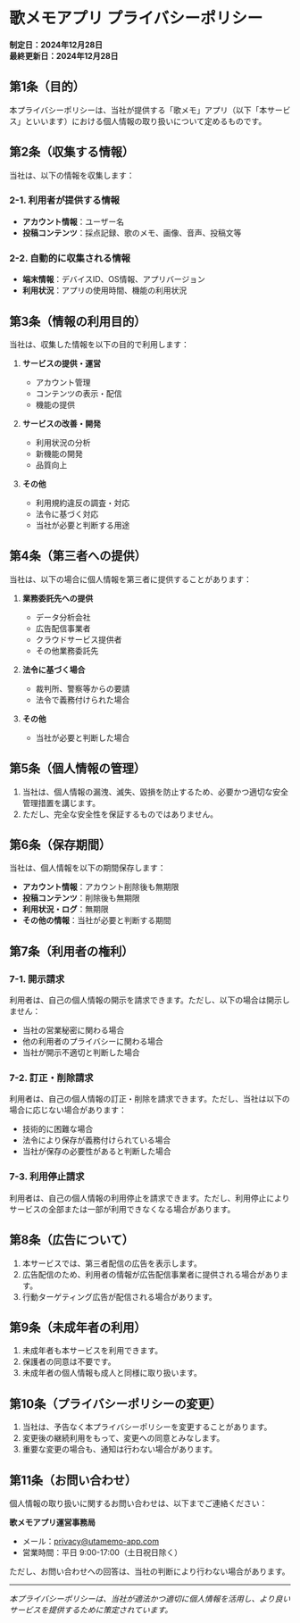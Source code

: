 # 歌メモアプリ プライバシーポリシー

**制定日：2024年12月28日**  
**最終更新日：2024年12月28日**

## 第1条（目的）

本プライバシーポリシーは、当社が提供する「歌メモ」アプリ（以下「本サービス」といいます）における個人情報の取り扱いについて定めるものです。

## 第2条（収集する情報）

当社は、以下の情報を収集します：

### 2-1. 利用者が提供する情報

- **アカウント情報**：ユーザー名  
- **投稿コンテンツ**：採点記録、歌のメモ、画像、音声、投稿文等

### 2-2. 自動的に収集される情報

- **端末情報**：デバイスID、OS情報、アプリバージョン  
- **利用状況**：アプリの使用時間、機能の利用状況

## 第3条（情報の利用目的）

当社は、収集した情報を以下の目的で利用します：

1. **サービスの提供・運営**  
   - アカウント管理  
   - コンテンツの表示・配信  
   - 機能の提供  

2. **サービスの改善・開発**  
   - 利用状況の分析  
   - 新機能の開発  
   - 品質向上  

3. **その他**  
   - 利用規約違反の調査・対応  
   - 法令に基づく対応  
   - 当社が必要と判断する用途

## 第4条（第三者への提供）

当社は、以下の場合に個人情報を第三者に提供することがあります：

1. **業務委託先への提供**  
   - データ分析会社  
   - 広告配信事業者  
   - クラウドサービス提供者  
   - その他業務委託先  

2. **法令に基づく場合**  
   - 裁判所、警察等からの要請  
   - 法令で義務付けられた場合  

3. **その他**  
   - 当社が必要と判断した場合

## 第5条（個人情報の管理）

1. 当社は、個人情報の漏洩、滅失、毀損を防止するため、必要かつ適切な安全管理措置を講じます。  
2. ただし、完全な安全性を保証するものではありません。

## 第6条（保存期間）

当社は、個人情報を以下の期間保存します：

- **アカウント情報**：アカウント削除後も無期限  
- **投稿コンテンツ**：削除後も無期限  
- **利用状況・ログ**：無期限  
- **その他の情報**：当社が必要と判断する期間

## 第7条（利用者の権利）

### 7-1. 開示請求

利用者は、自己の個人情報の開示を請求できます。ただし、以下の場合は開示しません：

- 当社の営業秘密に関わる場合  
- 他の利用者のプライバシーに関わる場合  
- 当社が開示不適切と判断した場合  

### 7-2. 訂正・削除請求

利用者は、自己の個人情報の訂正・削除を請求できます。ただし、当社は以下の場合に応じない場合があります：

- 技術的に困難な場合  
- 法令により保存が義務付けられている場合  
- 当社が保存の必要性があると判断した場合  

### 7-3. 利用停止請求

利用者は、自己の個人情報の利用停止を請求できます。ただし、利用停止によりサービスの全部または一部が利用できなくなる場合があります。

## 第8条（広告について）

1. 本サービスでは、第三者配信の広告を表示します。  
2. 広告配信のため、利用者の情報が広告配信事業者に提供される場合があります。  
3. 行動ターゲティング広告が配信される場合があります。

## 第9条（未成年者の利用）

1. 未成年者も本サービスを利用できます。  
2. 保護者の同意は不要です。  
3. 未成年者の個人情報も成人と同様に取り扱います。

## 第10条（プライバシーポリシーの変更）

1. 当社は、予告なく本プライバシーポリシーを変更することがあります。  
2. 変更後の継続利用をもって、変更への同意とみなします。  
3. 重要な変更の場合も、通知は行わない場合があります。

## 第11条（お問い合わせ）

個人情報の取り扱いに関するお問い合わせは、以下までご連絡ください：

**歌メモアプリ運営事務局**  
- メール：privacy@utamemo-app.com  
- 営業時間：平日 9:00-17:00（土日祝日除く）

ただし、お問い合わせへの回答は、当社の判断により行わない場合があります。

---

*本プライバシーポリシーは、当社が適法かつ適切に個人情報を活用し、より良いサービスを提供するために策定されています。*
